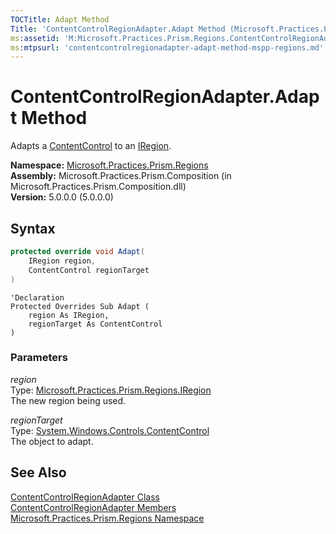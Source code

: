 ```yaml
---
TOCTitle: Adapt Method
Title: 'ContentControlRegionAdapter.Adapt Method (Microsoft.Practices.Prism.Regions)'
ms:assetid: 'M:Microsoft.Practices.Prism.Regions.ContentControlRegionAdapter.Adapt(Microsoft.Practices.Prism.Regions.IRegion,System.Windows.Controls.ContentControl)'
ms:mtpsurl: 'contentcontrolregionadapter-adapt-method-mspp-regions.md'
---
```


# ContentControlRegionAdapter.Adapt Method

Adapts a [ContentControl](http://msdn.microsoft.com/en-us/library/ms609797) to an [IRegion](/patterns-practices/reference/iregion-interface-mspp-regions).

**Namespace:** [Microsoft.Practices.Prism.Regions](/patterns-practices/reference/mspp-regions-namespaces)<br/>
**Assembly:** Microsoft.Practices.Prism.Composition (in Microsoft.Practices.Prism.Composition.dll)<br/>
**Version:** 5.0.0.0 (5.0.0.0)

## Syntax
```C#
protected override void Adapt(
	IRegion region,
	ContentControl regionTarget
)
```

```VB
'Declaration
Protected Overrides Sub Adapt ( 
	region As IRegion,
	regionTarget As ContentControl
)
```

### Parameters

*region*  
Type: [Microsoft.Practices.Prism.Regions.IRegion](/patterns-practices/reference/iregion-interface-mspp-regions)  
The new region being used.

*regionTarget*  
Type: [System.Windows.Controls.ContentControl](http://msdn.microsoft.com/en-us/library/ms609797)  
The object to adapt.

## See Also

[ContentControlRegionAdapter Class](/patterns-practices/reference/contentcontrolregionadapter-class-mspp-regions)<br/>
[ContentControlRegionAdapter Members](/patterns-practices/reference/contentcontrolregionadapter-members-mspp-regions)<br/>
[Microsoft.Practices.Prism.Regions Namespace](/patterns-practices/reference/mspp-regions-namespaces)<br/>